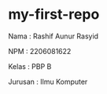 # my-first-repo
Nama    : Rashif Aunur Rasyid

NPM     : 2206081622

Kelas   : PBP B

Jurusan : Ilmu Komputer